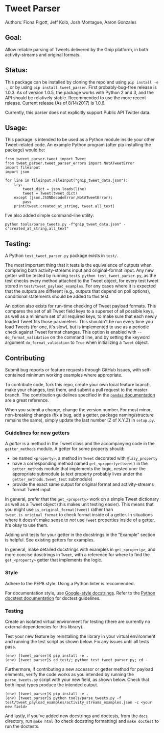 # Tweet Parser 
Authors: Fiona Pigott, Jeff Kolb, Josh Montague, Aaron Gonzales

## Goal: 
Allow reliable parsing of Tweets delivered by the Gnip platform, in both
activity-streams and original formats. 

## Status: 
This package can be installed by cloning the repo and using `pip install -e .`,
or by using `pip install tweet_parser`. First probably-bug-free release is
1.0.3. As of version 1.0.5, the package works with Python 2 and 3, 
and the API should be relatively stable. Recommended to use the more recent release. 
Current release (As of 8/14/2017) is 1.0.6.

Currently, this parser does not explicitly support Public API Twitter data.

## Usage: 
This package is intended to be used as a Python module inside your other
Tweet-related code. An example Python program (after pip installing the
package) would be:

```
from tweeet_parser.tweet import Tweet
from tweet_parser.tweet_parser_errors import NotATweetError
import fileinput
import json

for line in fileinput.FileInput("gnip_tweet_data.json"):
    try:
        tweet_dict = json.loads(line)
        tweet = Tweet(tweet_dict)
    except (json.JSONDecodeError,NotATweetError):
        pass
    print(tweet.created_at_string, tweet.all_text)
```

I've also added simple command-line utility:

```
python tools/parse_tweets.py -f"gnip_tweet_data.json" -c"created_at_string,all_text"
```

## Testing: 
A Python `test_tweet_parser.py` package exists in `test/`. 

The most important thing that it tests is the equivalence of outputs when
comparing both activity-streams input and original-format input. Any new getter
will be tested by running `test$ python test_tweet_parser.py`, as the test
checks every method attached to the Tweet object, for every test tweet stored
in `test/tweet_payload_examples`. For any cases where it is expected that the
outputs are different (e.g., outputs that depend on poll options), conditional
statements should be added to this test.

An option also exists for run-time checking of Tweet payload formats. This
compares the set of all Tweet field keys to a superset of all possible keys, as
well as a minimum set of all required keys, to make sure that each newly loaded
Tweet fits those parameters. This shouldn't be run every time you load Tweets
(for one, it's slow), but is implemented to use as a periodic check against
Tweet format changes. This option is enabled with `--do_format_validation` on the
command line, and by setting the keyword argument `do_format_validation` to
`True` when initializing a `Tweet` object.


## Contributing

Submit bug reports or feature requests through GitHub Issues, with
self-contained minimum working examples where appropriate.   

To contribute code, fork this repo, create your own local feature branch, make
your changes, test them, and submit a pull request to the master branch.
The contribution guidelines specified in the [`pandas` documentation](
http://pandas.pydata.org/pandas-docs/stable/contributing.html#working-with-the-code)
are a great reference.

When you submit a change, change the version number. 
For most minor, non-breaking changes (fix a bug, add a getter, 
package naming/structure remains the same), simply update the last
number (Z of X.Y.Z) in `setup.py`.

### Guidelines for new getters
A _getter_ is a method in the Tweet class and the accompanying code in the `getter_methods` 
module. A getter for some property should:
- be named `<property>`, a method in `Tweet` decorated with `@lazy_property`
- have a corresponding method named `get_<property>(tweet)` in the `getter_methods` module 
that implements the logic, nested uner the appropriate submodule (a text property 
probably lives under the `getter_methods.tweet_text` submodule)
- provide the exact same output for original format and activity-streams format Tweet input

In general, prefer that the `get_<property>` work on a simple Tweet dictionary as well as a
Tweet object (this makes unit testing easier). This means that you might use 
`is_original_format(tweet)` rather than `tweet.is_original_format` to check format inside of a getter.
In situations where it doesn't make sense to _not_ use `Tweet` properties inside of a getter,
it's okay to use them.

Adding unit tests for your getter in the docstrings in the "Example" section is helpful.
See existing getters for examples.

In general, make detailed docstrings with examples in `get_<property>`, and more concise
dosctrings in `Tweet`, with a reference for where to find the `get_<property>` getter that
implements the logic.

### Style
Adhere to the PEP8 style. Using a Python linter is reccomended.

For documentation style, use [Google-style docstrings](http://sphinxcontrib-napoleon.readthedocs.io/en/latest/example_google.html).
Refer to the [Python docstest documentation](https://docs.python.org/3/library/doctest.html) for doctest guidelines.

### Testing
Create an isolated virtual environment for testing (there are currently no external
dependencies for this library).

Test your new feature by reinstalling the library in your virtual environment
and running the test script as shown below. Fix any issues until all tests
pass. 

```
(env) [tweet_parser]$ pip install -e .
(env) [tweet_parser]$ cd test/; python test_tweet_parser.py; cd -
```

Furthermore, if contributing a new accessor or getter method for payload
elements, verify the code works as you intended by running the
`parse_tweets.py` script with your new field, as shown below. Check that both
input types produce the intended output. 

```
(env) [tweet_parser]$ pip install -e .
(env) [tweet_parser]$ python tools/parse_tweets.py -f test/tweet_payload_examples/activity_streams_examples.json -c <your new field>
```

And lastly, if you've added new docstrings and doctests, from the `docs` directory,
run `make html` (to check docstring formatting) and `make doctest` to run the doctests.
